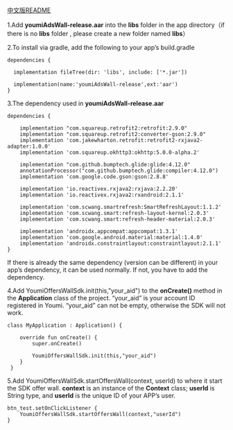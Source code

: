 [中文版README](https://github.com/youmi-obg/android-offerwall-sdk/blob/main/README_cn.md)



1.Add **youmiAdsWall-release.aar** into the **libs** folder in the app directory（if there is no **libs** folder , please create a new folder named **libs**）



2.To install via gradle, add the following to your app’s build.gradle 

```
dependencies {

  implementation fileTree(dir: 'libs', include: ['*.jar'])

  implementation(name:'youmiAdsWall-release',ext:'aar') 
}
```



3.The dependency used in **youmiAdsWall-release.aar**

```
dependencies {

    implementation "com.squareup.retrofit2:retrofit:2.9.0"
    implementation "com.squareup.retrofit2:converter-gson:2.9.0"
    implementation 'com.jakewharton.retrofit:retrofit2-rxjava2-adapter:1.0.0'
    implementation 'com.squareup.okhttp3:okhttp:5.0.0-alpha.2'

    implementation "com.github.bumptech.glide:glide:4.12.0"
    annotationProcessor("com.github.bumptech.glide:compiler:4.12.0")
    implementation 'com.google.code.gson:gson:2.8.8'

    implementation 'io.reactivex.rxjava2:rxjava:2.2.20'
    implementation 'io.reactivex.rxjava2:rxandroid:2.1.1'

    implementation 'com.scwang.smartrefresh:SmartRefreshLayout:1.1.2'
    implementation 'com.scwang.smart:refresh-layout-kernel:2.0.3'
    implementation 'com.scwang.smart:refresh-header-material:2.0.3'

    implementation 'androidx.appcompat:appcompat:1.3.1'
    implementation 'com.google.android.material:material:1.4.0'
    implementation 'androidx.constraintlayout:constraintlayout:2.1.1'
}
```

If there is already the same dependency (version can be different) in your app’s dependency, it can be used normally. If not, you have to add the dependency.



4.Add YoumiOffersWallSdk.init(this,"your_aid") to the **onCreate()** method in the **Application** class of the project. “your_aid” is your account ID registered in Youmi. “your_aid” can not be empty, otherwise the SDK will not work.

```
class MyApplication : Application() {

    override fun onCreate() {
        super.onCreate()

        YoumiOffersWallSdk.init(this,"your_aid")
    }
 }
```



5.Add YoumiOffersWallSdk.startOffersWall(context, userId) to where it start the SDK offer wall. **context** is an instance of the **Context** class; **userId** is String type, and **userId** is the unique ID of your APP’s user.

```
btn_test.setOnClickListener {
    YoumiOffersWallSdk.startOffersWall(context,"userId")
}
```
